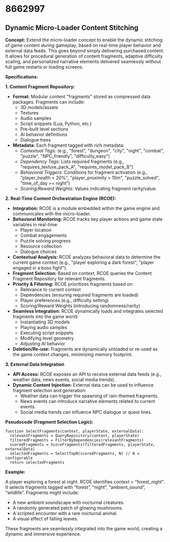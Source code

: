 # 8662997

## Dynamic Micro-Loader Content Stitching

**Concept:** Extend the micro-loader concept to enable the dynamic stitching of game content *during* gameplay, based on real-time player behavior and external data feeds. This goes beyond simply delivering purchased content. It allows for procedural generation of content fragments, adaptive difficulty scaling, and personalized narrative elements delivered seamlessly without full game restarts or loading screens.

**Specifications:**

**1. Content Fragment Repository:**

*   **Format:** Modular content "fragments" stored as compressed data packages. Fragments can include:
    *   3D models/assets
    *   Textures
    *   Audio samples
    *   Script snippets (Lua, Python, etc.)
    *   Pre-built level sections
    *   AI behavior definitions
    *   Dialogue trees
*   **Metadata:** Each fragment tagged with rich metadata:
    *   *Contextual Tags:*  (e.g., "forest", "dungeon", "city", "night", "combat", "puzzle", "NPC_friendly", "difficulty_easy")
    *   *Dependency Tags:*  Lists required fragments (e.g., "requires_texture_pack_A", "requires_model_pack_B")
    *   *Behavioral Triggers:*  Conditions for fragment activation (e.g., "player_health < 20%", "player_proximity > 10m", "puzzle_solved", "time_of_day == night")
    *   *Scoring/Reward Weights:*  Values indicating fragment rarity/value.

**2.  Real-Time Content Orchestration Engine (RCOE):**

*   **Integration:**  RCOE is a module embedded within the game engine and communicates with the micro-loader.
*   **Behavioral Monitoring:**  RCOE tracks key player actions and game state variables in real-time:
    *   Player location
    *   Combat engagements
    *   Puzzle solving progress
    *   Resource collection
    *   Dialogue choices
*   **Contextual Analysis:** RCOE analyzes behavioral data to determine the current game context (e.g., "player exploring a dark forest", "player engaged in a boss fight").
*   **Fragment Selection:** Based on context, RCOE queries the Content Fragment Repository for relevant fragments.
*   **Priority & Filtering:** RCOE prioritizes fragments based on:
    *   Relevance to current context
    *   Dependencies (ensuring required fragments are loaded)
    *   Player preferences (e.g., difficulty setting)
    *   Scoring/Reward Weights (introducing randomness/rarity)
*   **Seamless Integration:**  RCOE dynamically loads and integrates selected fragments into the game world:
    *   Instantiating 3D models
    *   Playing audio samples
    *   Executing script snippets
    *   Modifying level geometry
    *   Adjusting AI behavior
*    **Deletion/Re-use:** Fragments are dynamically unloaded or re-used as the game context changes, minimizing memory footprint.

**3. External Data Integration**

*   **API Access:** RCOE exposes an API to receive external data feeds (e.g., weather data, news events, social media trends).
*   **Dynamic Content Injection:** External data can be used to influence fragment selection and generation:
    *   Weather data can trigger the spawning of rain-themed fragments.
    *   News events can introduce narrative elements related to current events.
    *   Social media trends can influence NPC dialogue or quest lines.

**Pseudocode (Fragment Selection Logic):**

```
function SelectFragments(context, playerState, externalData):
  relevantFragments = QueryRepository(context, playerState)
  filteredFragments = FilterByDependencies(relevantFragments)
  scoredFragments = ScoreFragments(filteredFragments, playerState, externalData)
  selectedFragments = SelectTopN(scoredFragments, N) // N = configurable
  return selectedFragments
```

**Example:**

A player exploring a forest at night. RCOE identifies context = "forest_night".  It selects fragments tagged with “forest”, “night”, “ambient_sound”, “wildlife”. Fragments might include:

*   A new ambient soundscape with nocturnal creatures.
*   A randomly generated patch of glowing mushrooms.
*   A scripted encounter with a rare nocturnal animal.
*   A visual effect of falling leaves.

These fragments are seamlessly integrated into the game world, creating a dynamic and immersive experience.